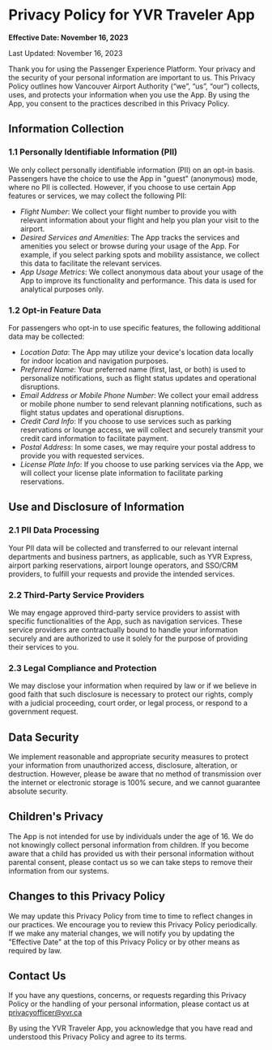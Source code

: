# Privacy Policy for YVR Traveler App

**Effective Date: November 16, 2023**

Last Updated: November 16, 2023

Thank you for using the Passenger Experience Platform. Your privacy and the security of your personal information are important to us. This Privacy Policy outlines how Vancouver Airport Authority (“we”, “us”, “our”) collects, uses, and protects your information when you use the App. By using the App, you consent to the practices described in this Privacy Policy.

## Information Collection

### 1.1 Personally Identifiable Information (PII)

We only collect personally identifiable information (PII) on an opt-in basis. Passengers have the choice to use the App in "guest" (anonymous) mode, where no PII is collected. However, if you choose to use certain App features or services, we may collect the following PII:

- *Flight Number*: We collect your flight number to provide you with relevant information about your flight and help you plan your visit to the airport.
- *Desired Services and Amenities*: The App tracks the services and amenities you select or browse during your usage of the App. For example, if you select parking spots and mobility assistance, we collect this data to facilitate the relevant services.
- *App Usage Metrics*: We collect anonymous data about your usage of the App to improve its functionality and performance. This data is used for analytical purposes only.

### 1.2 Opt-in Feature Data

For passengers who opt-in to use specific features, the following additional data may be collected:

- *Location Data*: The App may utilize your device's location data locally for indoor location and navigation purposes. 
- *Preferred Name*: Your preferred name (first, last, or both) is used to personalize notifications, such as flight status updates and operational disruptions.
- *Email Address or Mobile Phone Number*: We collect your email address or mobile phone number to send relevant planning notifications, such as flight status updates and operational disruptions. 
- *Credit Card Info*: If you choose to use services such as parking reservations or lounge access, we will collect and securely transmit your credit card information to facilitate payment. 
- *Postal Address*: In some cases, we may require your postal address to provide you with requested services. 
- *License Plate Info*: If you choose to use parking services via the App, we will collect your license plate information to facilitate parking reservations. 

## Use and Disclosure of Information

### 2.1 PII Data Processing

Your PII data will be collected and transferred to our relevant internal departments and business partners, as applicable, such as YVR Express, airport parking reservations, airport lounge operators, and SSO/CRM providers, to fulfill your requests and provide the intended services.

### 2.2 Third-Party Service Providers
We may engage approved third-party service providers to assist with specific functionalities of the App, such as navigation services. These service providers are contractually bound to handle your information securely and are authorized to use it solely for the purpose of providing their services to you.

### 2.3 Legal Compliance and Protection
We may disclose your information when required by law or if we believe in good faith that such disclosure is necessary to protect our rights, comply with a judicial proceeding, court order, or legal process, or respond to a government request.

## Data Security
We implement reasonable and appropriate security measures to protect your information from unauthorized access, disclosure, alteration, or destruction. However, please be aware that no method of transmission over the internet or electronic storage is 100% secure, and we cannot guarantee absolute security.

## Children's Privacy
The App is not intended for use by individuals under the age of 16. We do not knowingly collect personal information from children. If you become aware that a child has provided us with their personal information without parental consent, please contact us so we can take steps to remove their information from our systems.

## Changes to this Privacy Policy
We may update this Privacy Policy from time to time to reflect changes in our practices. We encourage you to review this Privacy Policy periodically. If we make any material changes, we will notify you by updating the "Effective Date" at the top of this Privacy Policy or by other means as required by law.

## Contact Us
If you have any questions, concerns, or requests regarding this Privacy Policy or the handling of your personal information, please contact us at [privacyofficer@yvr.ca](mailto:privacyofficer@yvr.ca)

By using the YVR Traveler App, you acknowledge that you have read and understood this Privacy Policy and agree to its terms.
